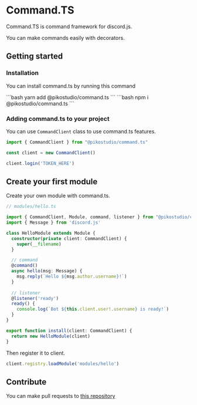 # Command.TS

Command.TS is command framework for discord.js.

You can make commands easily with decorators.

## Getting started

### Installation

You can install command.ts by running this command

<code-group>
<code-block title="YARN">
```bash
yarn add @pikostudio/command.ts
```
</code-block>

<code-block title="NPM">
```bash
npm i @pikostudio/command.ts
```
</code-block>
</code-group>

### Adding command.ts to your project

You can use `CommandClient` class to use command.ts features.

```typescript
import { CommandClient } from "@pikostudio/command.ts"

const client = new CommandClient()

client.login('TOKEN_HERE')
```

## Create your first module

Create your own module with command.ts.

```typescript
// modules/hello.ts

import { CommandClient, Module, command, listener } from "@pikostudio/command.ts"
import { Message } from 'discord.js'

class HelloModule extends Module {
  constructor(private client: CommandClient) {
    super(__filename)
  }

  // command
  @command()
  async hello(msg: Message) {
    msg.reply(`Hello ${msg.author.username}!`)
  }
  
  // listener
  @listener('ready')
  ready() {
    console.log(`Bot ${this.client.user!.username} is ready!`)
  }
}

export function install(client: CommandClient) {
  return new HelloModule(client)
}
```

Then register it to client.

```typescript
client.registry.loadModule('modules/hello')
```

## Contribute

You can make pull requests to [this repository](https://github.com/pikokr/command.ts-v2)
